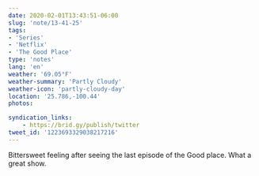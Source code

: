 ```yaml
---
date: 2020-02-01T13:43:51-06:00
slug: 'note/13-41-25'
tags:
- 'Series'
- 'Netflix'
- 'The Good Place'
type: 'notes'
lang: 'en'
weather: '69.05°F'
weather-summary: 'Partly Cloudy'
weather-icon: 'partly-cloudy-day'
location: '25.786,-100.44'
photos:

syndication_links:
    - https://brid.gy/publish/twitter
tweet_id: '1223693329038217216'
---
```

Bittersweet feeling after seeing the last episode of the Good place. 
What a great show.
  
